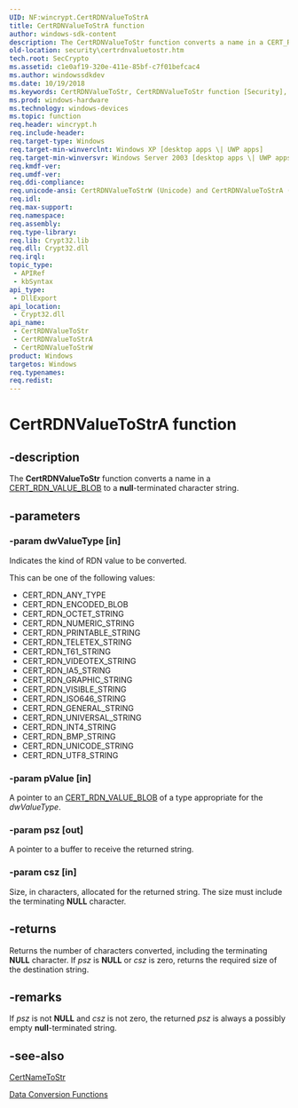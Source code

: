 ```yaml
---
UID: NF:wincrypt.CertRDNValueToStrA
title: CertRDNValueToStrA function
author: windows-sdk-content
description: The CertRDNValueToStr function converts a name in a CERT_RDN_VALUE_BLOB to a null-terminated character string.
old-location: security\certrdnvaluetostr.htm
tech.root: SecCrypto
ms.assetid: c1e0af19-320e-411e-85bf-c7f01befcac4
ms.author: windowssdkdev
ms.date: 10/19/2018
ms.keywords: CertRDNValueToStr, CertRDNValueToStr function [Security], CertRDNValueToStrA, CertRDNValueToStrW, _crypto2_certrdnvaluetostr, security.certrdnvaluetostr, wincrypt/CertRDNValueToStr, wincrypt/CertRDNValueToStrA, wincrypt/CertRDNValueToStrW
ms.prod: windows-hardware
ms.technology: windows-devices
ms.topic: function
req.header: wincrypt.h
req.include-header: 
req.target-type: Windows
req.target-min-winverclnt: Windows XP [desktop apps \| UWP apps]
req.target-min-winversvr: Windows Server 2003 [desktop apps \| UWP apps]
req.kmdf-ver: 
req.umdf-ver: 
req.ddi-compliance: 
req.unicode-ansi: CertRDNValueToStrW (Unicode) and CertRDNValueToStrA (ANSI)
req.idl: 
req.max-support: 
req.namespace: 
req.assembly: 
req.type-library: 
req.lib: Crypt32.lib
req.dll: Crypt32.dll
req.irql: 
topic_type:
 - APIRef
 - kbSyntax
api_type:
 - DllExport
api_location:
 - Crypt32.dll
api_name:
 - CertRDNValueToStr
 - CertRDNValueToStrA
 - CertRDNValueToStrW
product: Windows
targetos: Windows
req.typenames: 
req.redist: 
---
```


# CertRDNValueToStrA function


## -description


The <b>CertRDNValueToStr</b> function converts a name in a 
<a href="https://msdn.microsoft.com/7a06eae5-96d8-4ece-98cb-cf0710d2ddbd">CERT_RDN_VALUE_BLOB</a> to a <b>null</b>-terminated character string.


## -parameters




### -param dwValueType [in]

Indicates the kind of RDN value to be converted.

This can be one of the following values:

<ul>
<li>CERT_RDN_ANY_TYPE</li>
<li>CERT_RDN_ENCODED_BLOB</li>
<li>CERT_RDN_OCTET_STRING</li>
<li>CERT_RDN_NUMERIC_STRING</li>
<li>CERT_RDN_PRINTABLE_STRING</li>
<li>CERT_RDN_TELETEX_STRING</li>
<li>CERT_RDN_T61_STRING</li>
<li>CERT_RDN_VIDEOTEX_STRING</li>
<li>CERT_RDN_IA5_STRING</li>
<li>CERT_RDN_GRAPHIC_STRING</li>
<li>CERT_RDN_VISIBLE_STRING</li>
<li>CERT_RDN_ISO646_STRING</li>
<li>CERT_RDN_GENERAL_STRING</li>
<li>CERT_RDN_UNIVERSAL_STRING</li>
<li>CERT_RDN_INT4_STRING</li>
<li>CERT_RDN_BMP_STRING</li>
<li>CERT_RDN_UNICODE_STRING</li>
<li>CERT_RDN_UTF8_STRING</li>
</ul>

### -param pValue [in]

A pointer to an 
<a href="https://msdn.microsoft.com/7a06eae5-96d8-4ece-98cb-cf0710d2ddbd">CERT_RDN_VALUE_BLOB</a> of a type appropriate for the <i>dwValueType</i>.


### -param psz [out]

A pointer to a buffer to receive the returned string.


### -param csz [in]

Size, in characters, allocated for the returned string. The size must include the terminating <b>NULL</b> character. 



## -returns



Returns the number of characters converted, including the terminating <b>NULL</b> character. If <i>psz</i> is <b>NULL</b> or <i>csz</i> is zero, returns the required size of the destination string.




## -remarks



If <i>psz</i> is not <b>NULL</b> and <i>csz</i> is not zero, the returned <i>psz</i> is always a possibly empty <b>null</b>-terminated string.




## -see-also




<a href="https://msdn.microsoft.com/b3d96de8-5cbc-4ccb-b759-6757520bbda3">CertNameToStr</a>



<a href="https://msdn.microsoft.com/en-us/library/Aa380252(v=VS.85).aspx">Data Conversion Functions</a>
 

 

